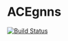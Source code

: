# ACEgnns

[![Build Status](https://github.com/cortner/ACEgnns.jl/workflows/CI/badge.svg)](https://github.com/cortner/ACEgnns.jl/actions)
